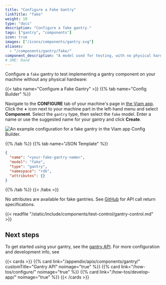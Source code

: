 ```yaml
---
title: "Configure a Fake Gantry"
linkTitle: "fake"
weight: 10
type: "docs"
description: "Configure a fake gantry."
tags: ["gantry", "components"]
icon: true
images: ["/icons/components/gantry.svg"]
aliases:
  - "/components/gantry/fake/"
component_description: "A model used for testing, with no physical hardware."
# SME: Rand
---
```


Configure a `fake` gantry to test implementing a gantry component on your machine without any physical hardware:

{{< tabs name="Configure a Fake Gantry" >}}
{{% tab name="Config Builder" %}}

Navigate to the **CONFIGURE** tab of your machine's page in [the Viam app](https://app.viam.com).
Click the **+** icon next to your machine part in the left-hand menu and select **Component**.
Select the `gantry` type, then select the `fake` model.
Enter a name or use the suggested name for your gantry and click **Create**.

![An example configuration for a fake gantry in the Viam app Config Builder.](/components/gantry/fake-gantry-ui-config.png)

{{% /tab %}}
{{% tab name="JSON Template" %}}

```json {class="line-numbers linkable-line-numbers"}
{
  "name": "<your-fake-gantry-name>",
  "model": "fake",
  "type": "gantry",
  "namespace": "rdk",
  "attributes": {}
}
```

{{% /tab %}}
{{< /tabs >}}

No attributes are available for fake gantries.
See [GitHub](https://github.com/viamrobotics/rdk/blob/main/components/gantry/fake/gantry.go) for API call return specifications.

{{< readfile "/static/include/components/test-control/gantry-control.md" >}}

## Next steps

To get started using your gantry, see the [gantry API](/appendix/apis/components/gantry/).
For more configuration and development info, see

{{< cards >}}
  {{% card link="/appendix/apis/components/gantry/" customTitle="Gantry API" noimage="true" %}}
  {{% card link="/how-tos/configure/" noimage="true" %}}
  {{% card link="/how-tos/develop-app/" noimage="true" %}}
{{< /cards >}}
